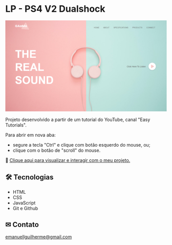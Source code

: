 # LP - PS4 V2 Dualshock

![preview](./.github/preview.png)

Projeto desenvolvido a partir de um tutorial do YouTube, canal "Easy Tutorials".

Para abrir em nova aba:

- segure a tecla "Ctrl" e clique com botão esquerdo do mouse, ou;
- clique com o botão de "scroll" do mouse.

🔗 [Clique aqui para visualizar e interagir com o meu projeto.](https://guilhermeemanuell.github.io/music-website/)

## 🛠 Tecnologias

- HTML
- CSS
- JavaScript
- Git e Github

## ✉ Contato

emanuellguilherme@gmail.com
